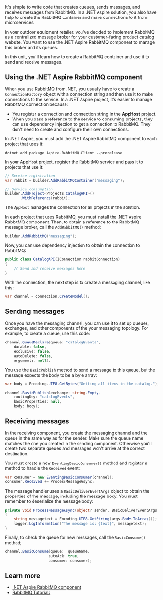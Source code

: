 It's simple to write code that creates queues, sends messages, and receives messages from RabbitMQ. In a .NET Aspire solution, you also have help to create the RabbitMQ container and make connections to it from microservices.

In your outdoor equipment retailer, you've decided to implement RabbitMQ as a centralized message broker for your customer-facing product catalog website. You want to use the .NET Aspire RabbitMQ component to manage this broker and its queues.

In this unit, you'll learn how to create a RabbitMQ container and use it to send and receive messages.

## Using the .NET Aspire RabbitMQ component

When you use RabbitMQ from .NET, you usually have to create a `ConnectionFactory` object with a connection string and then use it to make connections to the service. In a .NET Aspire project, it's easier to manage RabbitMQ connection because:

- You register a connection and connection string in the **AppHost** project.
- When you pass a reference to the service to consuming projects, they can use dependency injection to get a connection to RabbitMQ. They don't need to create and configure their own connections.

In .NET Aspire, you must add the .NET Aspire RabbitMQ component to each project that uses it:

```dotnetcli
dotnet add package Aspire.RabbitMQ.Client --prerelease
```

In your AppHost project, register the RabbitMQ service and pass it to projects that use it:

```csharp
// Service registration
var rabbit = builder.AddRabbitMQContainer("messaging");

// Service consumption
builder.AddProject<Projects.CatalogAPI>()
       .WithReference(rabbit);
```

The `AppHost` manages the connection for all projects in the solution.

In each project that uses RabbitMQ, you must install the .NET Aspire RabbitMQ component. Then, to obtain a reference to the RabbitMQ message broker, call the `AddRabbitMQ()` method:

```csharp
builder.AddRabbitMQ("messaging");
```

Now, you can use dependency injection to obtain the connection to RabbitMQ:

```csharp
public class CatalogAPI(IConnection rabbitConnection)
{
    // Send and receive messages here
}
```

With the connection, the next step is to create a messaging channel, like this:

```csharp
var channel = connection.CreateModel();
```

## Sending messages

Once you have the messaging channel, you can use it to set up queues, exchanges, and other components of the your messaging topology. For example, to create a queue, use this code:

```csharp
channel.QueueDeclare(queue: "catalogEvents",
    durable: false,
    exclusive: false,
    autoDelete: false,
    arguments: null);
```

You use the `BasicPublish` method to send a message to this queue, but the message expects the body to be a byte array:

```csharp
var body = Encoding.UTF8.GetBytes("Getting all items in the catalog.");

channel.BasicPublish(exchange: string.Empty,
    routingKey: "catalogEvents",
    basicProperties: null,
    body: body);
```

## Receiving messages

In the receiving component, you create the messaging channel and the queue in the same way as for the sender. Make sure the queue name matches the one you created in the sending component. Otherwise you'll create two separate queues and messages won't arrive at the correct destination.

You must create a new `EventingBasicConsumer()` method and register a method to handle the `Received` event:

```csharp
var consumer = new EventingBasicConsumer(channel);
consumer.Received += ProcessMessageAsync;
```

The message handler uses a `BasicDeliverEventArgs` object to obtain the properties of the message, including the message body. You must remember to deserialize the message body:

```csharp
private void ProcessMessageAsync(object? sender, BasicDeliverEventArgs args)
{
    string messagetext = Encoding.UTF8.GetString(args.Body.ToArray());
    logger.LogInformation("The message is: {text}", messagetext);
}
```

Finally, to check the queue for new messages, call the `BasicConsume()` method;

```csharp
channel.BasicConsume(queue:  queueName,
                    autoAck: true, 
                    consumer: consumer);
```

## Learn more

- [.NET Aspire RabbitMQ component](/dotnet/aspire/messaging/rabbitmq-client-component)
- [RabbitMQ Tutorials](https://www.rabbitmq.com/tutorials)